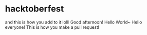 # hacktoberfest

and this is how you add to it lolll
Good afternoon!
Hello World~
Hello everyone! This is how you make a pull request!